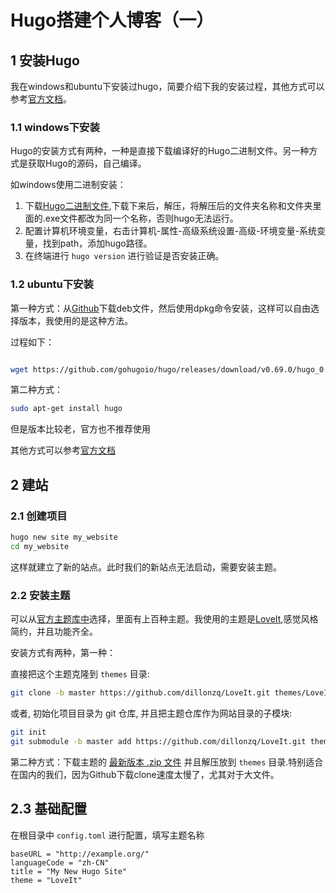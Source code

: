 # Hugo搭建个人博客（一）


## 1 安装Hugo

我在windows和ubuntu下安装过hugo，简要介绍下我的安装过程，其他方式可以参考[官方文档](https://gohugo.io/getting-started/installing)。

### 1.1 windows下安装

Hugo的安装方式有两种，一种是直接下载编译好的Hugo二进制文件。另一种方式是获取Hugo的源码，自己编译。

如windows使用二进制安装：

1. 下载[Hugo二进制文件](https://github.com/spf13/hugo/releases),下载下来后，解压，将解压后的文件夹名称和文件夹里面的.exe文件都改为同一个名称，否则hugo无法运行。
2. 配置计算机环境变量，右击计算机-属性-高级系统设置-高级-环境变量-系统变量，找到path，添加hugo路径。
3. 在终端进行 `hugo version` 进行验证是否安装正确。

### 1.2 ubuntu下安装

第一种方式：从[Github](https://github.com/gohugoio/hugo/releases)下载deb文件，然后使用dpkg命令安装，这样可以自由选择版本，我使用的是这种方法。

过程如下：

```bash

wget https://github.com/gohugoio/hugo/releases/download/v0.69.0/hugo_0.69.0_Linux-64bit.deb


```

第二种方式：

```bash
sudo apt-get install hugo
```

但是版本比较老，官方也不推荐使用

其他方式可以参考[官方文档](https://gohugo.io/getting-started/installing)

## 2 建站

### 2.1 创建项目

```bash
hugo new site my_website
cd my_website
```

这样就建立了新的站点。此时我们的新站点无法启动，需要安装主题。

### 2.2 安装主题

可以从[官方主题库中](https://themes.gohugo.io/)选择，里面有上百种主题。我使用的主题是[LoveIt](https://github.com/dillonzq/LoveIt),感觉风格简约，并且功能齐全。

安装方式有两种，第一种：

直接把这个主题克隆到 `themes` 目录:

```bash
git clone -b master https://github.com/dillonzq/LoveIt.git themes/LoveIt
```

或者, 初始化项目目录为 git 仓库, 并且把主题仓库作为网站目录的子模块:

```bash
git init
git submodule -b master add https://github.com/dillonzq/LoveIt.git themes/LoveIt
```

第二种方式：下载主题的 [最新版本 .zip 文件](https://github.com/dillonzq/LoveIt/releases) 并且解压放到 `themes` 目录.特别适合在国内的我们，因为Github下载clone速度太慢了，尤其对于大文件。

## 2.3 基础配置

在根目录中 `config.toml` 进行配置，填写主题名称

```
baseURL = "http://example.org/"
languageCode = "zh-CN"
title = "My New Hugo Site"
theme = "LoveIt"
```







